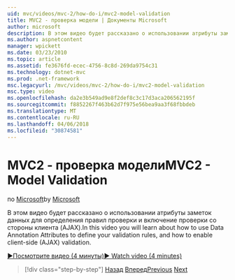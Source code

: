 ```yaml
---
uid: mvc/videos/mvc-2/how-do-i/mvc2-model-validation
title: MVC2 - проверка модели | Документы Microsoft
author: microsoft
description: В этом видео будет рассказано о использовании атрибуты заметок данных для определения правил проверки и включение проверки со стороны клиента (AJAX).
ms.author: aspnetcontent
manager: wpickett
ms.date: 03/23/2010
ms.topic: article
ms.assetid: fe3676fd-ecec-4756-8c8d-269da9754c31
ms.technology: dotnet-mvc
ms.prod: .net-framework
msc.legacyurl: /mvc/videos/mvc-2/how-do-i/mvc2-model-validation
msc.type: video
ms.openlocfilehash: da2e3b549ad9e8f2def8c3c17d3aca206562195f
ms.sourcegitcommit: f8852267f463b62d7f975e56bea9aa3f68fbbdeb
ms.translationtype: MT
ms.contentlocale: ru-RU
ms.lasthandoff: 04/06/2018
ms.locfileid: "30874581"
---
```

<a name="mvc2---model-validation"></a><span data-ttu-id="f9eff-103">MVC2 - проверка модели</span><span class="sxs-lookup"><span data-stu-id="f9eff-103">MVC2 - Model Validation</span></span>
====================
<span data-ttu-id="f9eff-104">по [Microsoft](https://github.com/microsoft)</span><span class="sxs-lookup"><span data-stu-id="f9eff-104">by [Microsoft](https://github.com/microsoft)</span></span>

<span data-ttu-id="f9eff-105">В этом видео будет рассказано о использовании атрибуты заметок данных для определения правил проверки и включение проверки со стороны клиента (AJAX).</span><span class="sxs-lookup"><span data-stu-id="f9eff-105">In this video you will learn about how to use Data Annotation Attributes to define your validation rules, and how to enable client-side (AJAX) validation.</span></span>

[<span data-ttu-id="f9eff-106">&#9654;Посмотрите видео (4 минуты)</span><span class="sxs-lookup"><span data-stu-id="f9eff-106">&#9654; Watch video (4 minutes)</span></span>](https://channel9.msdn.com/Blogs/ASP-NET-Site-Videos/mvc2-model-validation)

> [!div class="step-by-step"]
> <span data-ttu-id="f9eff-107">[Назад](mvc2-stronglytyped-helpers.md)
> [Вперед](mvc2-template-customization.md)</span><span class="sxs-lookup"><span data-stu-id="f9eff-107">[Previous](mvc2-stronglytyped-helpers.md)
[Next](mvc2-template-customization.md)</span></span>
